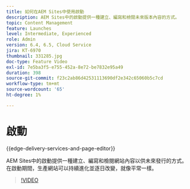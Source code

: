 ```yaml
---
title: 如何在AEM Sites中使用啟動
description: AEM Sites中的啟動提供一種建立、編寫和檢閱未來版本內容的方式。
topic: Content Management
feature: Launches
level: Intermediate, Experienced
role: Admin
version: 6.4, 6.5, Cloud Service
jira: KT-6970
thumbnail: 331285.jpg
doc-type: Feature Video
exl-id: 7e5ba3f5-e755-452a-8e72-be7832e95a49
duration: 398
source-git-commit: f23c2ab86d42531113690df2e342c65060b5c7cd
workflow-type: tm+mt
source-wordcount: '65'
ht-degree: 1%

---
```


# 啟動

{{edge-delivery-services-and-page-editor}}

AEM Sites中的啟動提供一種建立、編寫和檢閱網站內容以供未來發行的方式。 在啟動期間，生產網站可以持續進化並逐日改變，就像平常一樣。

>[!VIDEO](https://video.tv.adobe.com/v/331285?quality=12&learn=on)
